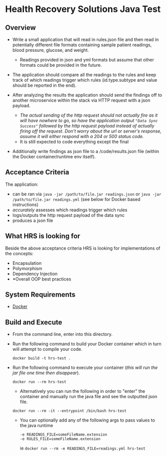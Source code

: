 # Health Recovery Solutions Java Test

## Overview

- Write a small application that will read in rules.json file and then read in potentially different file formats 
containing sample patient readings, blood pressure, glucose, and weight.
    - Readings provided in json and yml formats but assume that other formats could be provided in the future.

- The application should compare all the readings to the rules and keep track of which readings trigger which rules 
(id.type.subtype and value should be reported in the end).

- After analyzing the results the application should send the findings off to another microservice within the stack via 
HTTP request with a json payload.
    - _The actual sending of the http request should not actually fire as it will have nowhere to go, so have the 
    application output `"Data Sync Success"` followed by the http request payload instead of actually firing off the request.
    Don't worry about the url or server's response, assume it will either respond with a 204 or 500 status code._
    - It is still expected to code everything except the final 

- Additionally write findings as json file to a /code/results.json file (within the Docker container/runtime env itself). 

## Acceptance Criteria

The application:
- can be ran via `java -jar /path/to/file.jar readings.json` or `java -jar /path/to/file.jar readings.yml` (see below for Docker based instructions)
- *accurately* assesses which readings trigger which rules
- logs/outputs the http request payload of the data sync
- produces a json file

## What HRS is looking for

Beside the above acceptance criteria HRS is looking for implementations of the concepts:
- Encapsulation
- Polymorphism
- Dependency Injection
- *Overall OOP best practices  

## System Requirements

- [Docker](https://www.docker.com/)

## Build and Execute

- From the command line, enter into this directory.

- Run the following command to build your Docker container which in turn will attempt to compile your code.
   
    ```shell script
    docker build -t hrs-test .
    ```

- Run the following command to execute your container (_this will run the jar file one time then disappear_).
    ```shell script
    docker run --rm hrs-test
    ```
    - Alternatively you can run the following in order to "enter" the container and manually run the java file and see the outputted json file.
    ```shell script
    docker run --rm -it --entrypoint /bin/bash hrs-test
    ```
    - You can optionally add any of the following args to pass values to the java runtime
        ```shell script
        -e READINGS_FILE=someFileName.extension
        -e RULES_FILE=someFileName.extension
        ```
        ie 
            ```
            docker run --rm -e READINGS_FILE=readings.yml hrs-test
            ```